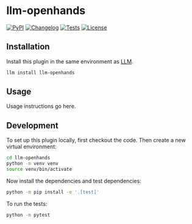 # llm-openhands

[![PyPI](https://img.shields.io/pypi/v/llm-openhands.svg)](https://pypi.org/project/llm-openhands/)
[![Changelog](https://img.shields.io/github/v/release/ftnext/llm-openhands?include_prereleases&label=changelog)](https://github.com/ftnext/llm-openhands/releases)
[![Tests](https://github.com/ftnext/llm-openhands/actions/workflows/test.yml/badge.svg)](https://github.com/ftnext/llm-openhands/actions/workflows/test.yml)
[![License](https://img.shields.io/badge/license-Apache%202.0-blue.svg)](https://github.com/ftnext/llm-openhands/blob/main/LICENSE)



## Installation

Install this plugin in the same environment as [LLM](https://llm.datasette.io/).
```bash
llm install llm-openhands
```
## Usage

Usage instructions go here.

## Development

To set up this plugin locally, first checkout the code. Then create a new virtual environment:
```bash
cd llm-openhands
python -m venv venv
source venv/bin/activate
```
Now install the dependencies and test dependencies:
```bash
python -m pip install -e '.[test]'
```
To run the tests:
```bash
python -m pytest
```
